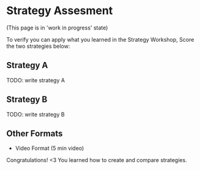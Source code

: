 # Strategy Assesment

(This page is in 'work in progress' state)

To verify you can apply what you learned in the Strategy Workshop, Score the two strategies below:

## Strategy A
TODO: write strategy A

## Strategy B
TODO: write strategy B

## Other Formats
* Video Format (5 min video)

Congratulations! <3 You learned how to create and compare strategies.

